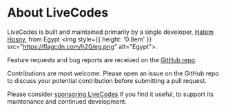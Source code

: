 # About LiveCodes

LiveCodes is built and maintained primarily by a single developer, [Hatem Hosny](https://github.com/hatemhosny), from Egypt <img style={{ height: '0.8em' }} src="https://flagcdn.com/h20/eg.png" alt="Egypt"></img>.

Feature requests and bug reports are received on the [GitHub repo](https://github.com/live-codes/livecodes/issues).

Contributions are most welcome. Please open an issue on the GitHub repo to discuss your potential contribution before submitting a pull request.

Please consider [sponsoring LiveCodes](./sponsor.md) if you find it useful, to support its maintenance and continued development.
